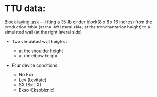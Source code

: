 # TTU data: 
Block-laying task -- lifting a 35-lb cinder block(8 x 8 x 16 inches) from the production table (at the left lateral side; at the tronchanterion height) to a simulated wall (at the right lateral side) 
- Two simulated wall heights:
	- at the shoulder height
	- at the elbow height

- Four device conditions:
	- No Exo
	- Lev (Levitate)
	- SX (Suit-X)
	- Ekso (Eksobionic)

